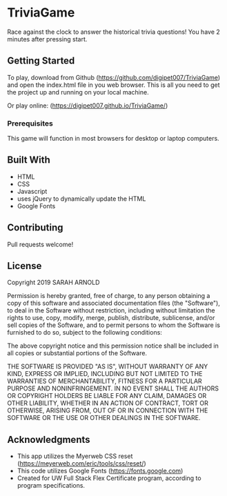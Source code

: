 # TriviaGame

Race against the clock to answer the historical trivia questions! You have 2 minutes after pressing start.


## Getting Started

To play, download from Github (https://github.com/digipet007/TriviaGame) and open the index.html file in you web browser. This is all you need to get the project up and running on your local machine.

Or play online: (https://digipet007.github.io/TriviaGame/)

### Prerequisites

This game will function in most browsers for desktop or laptop computers.

## Built With

* HTML
* CSS
* Javascript
* uses jQuery to dynamically update the HTML
* Google Fonts

## Contributing

Pull requests welcome!

## License

Copyright 2019 SARAH ARNOLD

Permission is hereby granted, free of charge, to any person obtaining a copy of this software and associated documentation files (the "Software"), to deal in the Software without restriction, including without limitation the rights to use, copy, modify, merge, publish, distribute, sublicense, and/or sell copies of the Software, and to permit persons to whom the Software is furnished to do so, subject to the following conditions:

The above copyright notice and this permission notice shall be included in all copies or substantial portions of the Software.

THE SOFTWARE IS PROVIDED "AS IS", WITHOUT WARRANTY OF ANY KIND, EXPRESS OR IMPLIED, INCLUDING BUT NOT LIMITED TO THE WARRANTIES OF MERCHANTABILITY, FITNESS FOR A PARTICULAR PURPOSE AND NONINFRINGEMENT. IN NO EVENT SHALL THE AUTHORS OR COPYRIGHT HOLDERS BE LIABLE FOR ANY CLAIM, DAMAGES OR OTHER LIABILITY, WHETHER IN AN ACTION OF CONTRACT, TORT OR OTHERWISE, ARISING FROM, OUT OF OR IN CONNECTION WITH THE SOFTWARE OR THE USE OR OTHER DEALINGS IN THE SOFTWARE.

## Acknowledgments

* This app utilizes the Myerweb CSS reset (https://meyerweb.com/eric/tools/css/reset/) 
* This code utilizes Google Fonts (https://fonts.google.com)
* Created for UW Full Stack Flex Certificate program, according to program specifications.
   

